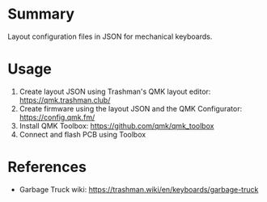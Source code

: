 # Summary

Layout configuration files in JSON for mechanical keyboards. 

# Usage

 1. Create layout JSON using Trashman's QMK layout editor: https://qmk.trashman.club/
 2. Create firmware using the layout JSON and the QMK Configurator: https://config.qmk.fm/
 3. Install QMK Toolbox: https://github.com/qmk/qmk_toolbox
 4. Connect and flash PCB using Toolbox 

# References
 
 - Garbage Truck wiki: https://trashman.wiki/en/keyboards/garbage-truck
